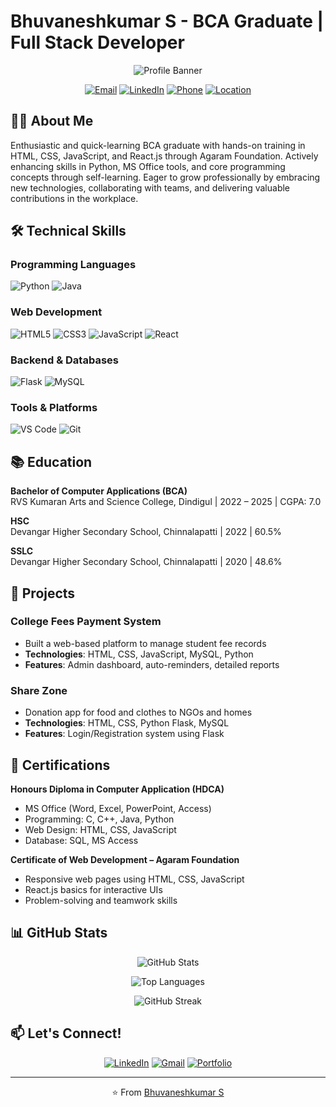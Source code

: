 # Bhuvaneshkumar S - BCA Graduate | Full Stack Developer

<div align="center">

![Profile Banner](https://via.placeholder.com/1200x300/6C63FF/FFFFFF?text=Bhuvaneshkumar+S+-+Full+Stack+Developer)

[![Email](https://img.shields.io/badge/Email-bhuvaneshk6863@gmail.com-red?style=flat-square&logo=gmail)](mailto:bhuvaneshk6863@gmail.com)
[![LinkedIn](https://img.shields.io/badge/LinkedIn-Connect-blue?style=flat-square&logo=linkedin)](https://www.linkedin.com/in/bhuvaneshkumar-subramani-a04692335)
[![Phone](https://img.shields.io/badge/Phone-9042766101-green?style=flat-square&logo=whatsapp)](tel:9042766101)
[![Location](https://img.shields.io/badge/Location-Dindigul,%20TN-orange?style=flat-square&logo=map-marker)]()

</div>

## 👨‍💻 About Me

Enthusiastic and quick-learning BCA graduate with hands-on training in HTML, CSS, JavaScript, and React.js through Agaram Foundation. Actively enhancing skills in Python, MS Office tools, and core programming concepts through self-learning. Eager to grow professionally by embracing new technologies, collaborating with teams, and delivering valuable contributions in the workplace.

## 🛠 Technical Skills

### Programming Languages
![Python](https://img.shields.io/badge/Python-3776AB?style=for-the-badge&logo=python&logoColor=white)
![Java](https://img.shields.io/badge/Java-ED8B00?style=for-the-badge&logo=java&logoColor=white)

### Web Development
![HTML5](https://img.shields.io/badge/HTML5-E34F26?style=for-the-badge&logo=html5&logoColor=white)
![CSS3](https://img.shields.io/badge/CSS3-1572B6?style=for-the-badge&logo=css3&logoColor=white)
![JavaScript](https://img.shields.io/badge/JavaScript-F7DF1E?style=for-the-badge&logo=javascript&logoColor=black)
![React](https://img.shields.io/badge/React-20232A?style=for-the-badge&logo=react&logoColor=61DAFB)

### Backend & Databases
![Flask](https://img.shields.io/badge/Flask-000000?style=for-the-badge&logo=flask&logoColor=white)
![MySQL](https://img.shields.io/badge/MySQL-00000F?style=for-the-badge&logo=mysql&logoColor=white)

### Tools & Platforms
![VS Code](https://img.shields.io/badge/VS_Code-0078D4?style=for-the-badge&logo=visual%20studio%20code&logoColor=white)
![Git](https://img.shields.io/badge/Git-F05032?style=for-the-badge&logo=git&logoColor=white)

## 📚 Education

**Bachelor of Computer Applications (BCA)**  
RVS Kumaran Arts and Science College, Dindigul | 2022 – 2025 | CGPA: 7.0

**HSC**  
Devangar Higher Secondary School, Chinnalapatti | 2022 | 60.5%

**SSLC**  
Devangar Higher Secondary School, Chinnalapatti | 2020 | 48.6%

## 💼 Projects

### College Fees Payment System
- Built a web-based platform to manage student fee records
- **Technologies**: HTML, CSS, JavaScript, MySQL, Python
- **Features**: Admin dashboard, auto-reminders, detailed reports

### Share Zone
- Donation app for food and clothes to NGOs and homes
- **Technologies**: HTML, CSS, Python Flask, MySQL
- **Features**: Login/Registration system using Flask

## 📜 Certifications

**Honours Diploma in Computer Application (HDCA)**  
- MS Office (Word, Excel, PowerPoint, Access)  
- Programming: C, C++, Java, Python  
- Web Design: HTML, CSS, JavaScript  
- Database: SQL, MS Access  

**Certificate of Web Development – Agaram Foundation**  
- Responsive web pages using HTML, CSS, JavaScript  
- React.js basics for interactive UIs  
- Problem-solving and teamwork skills

## 📊 GitHub Stats

<div align="center">

![GitHub Stats](https://github-readme-stats.vercel.app/api?username=YOUR_USERNAME&show_icons=true&theme=radical)

![Top Languages](https://github-readme-stats.vercel.app/api/top-langs/?username=YOUR_USERNAME&layout=compact&theme=radical)

![GitHub Streak](https://github-readme-streak-stats.herokuapp.com/?user=YOUR_USERNAME&theme=radical)

</div>

## 📫 Let's Connect!

<div align="center">

[![LinkedIn](https://img.shields.io/badge/LinkedIn-0077B5?style=for-the-badge&logo=linkedin&logoColor=white)](https://www.linkedin.com/in/bhuvaneshkumar-subramani-a04692335)
[![Gmail](https://img.shields.io/badge/Gmail-D14836?style=for-the-badge&logo=gmail&logoColor=white)](mailto:bhuvaneshk6863@gmail.com)
[![Portfolio](https://img.shields.io/badge/Portfolio-%23000000.svg?style=for-the-badge&logo=firefox&logoColor=#FF7139)]()

</div>

---

<div align="center">

⭐️ From [Bhuvaneshkumar S](https://github.com/YOUR_USERNAME)

</div>
